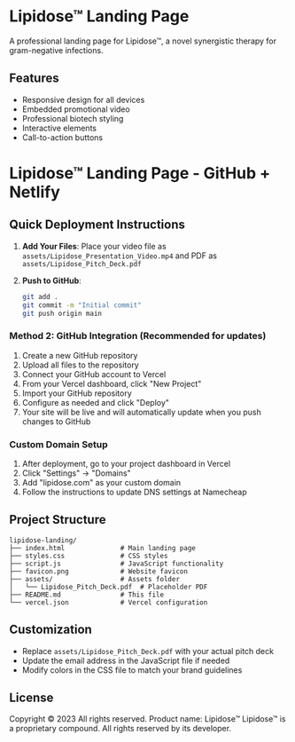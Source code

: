 # Lipidose™ Landing Page

A professional landing page for Lipidose™, a novel synergistic therapy for gram-negative infections.

## Features

- Responsive design for all devices
- Embedded promotional video
- Professional biotech styling
- Interactive elements
- Call-to-action buttons

# Lipidose™ Landing Page - GitHub + Netlify

## Quick Deployment Instructions

1. **Add Your Files**: Place your video file as `assets/Lipidose_Presentation_Video.mp4` and PDF as `assets/Lipidose_Pitch_Deck.pdf`

2. **Push to GitHub**: 
   ```bash
   git add .
   git commit -m "Initial commit"
   git push origin main


### Method 2: GitHub Integration (Recommended for updates)

1. Create a new GitHub repository
2. Upload all files to the repository
3. Connect your GitHub account to Vercel
4. From your Vercel dashboard, click "New Project"
5. Import your GitHub repository
6. Configure as needed and click "Deploy"
7. Your site will be live and will automatically update when you push changes to GitHub

### Custom Domain Setup

1. After deployment, go to your project dashboard in Vercel
2. Click "Settings" → "Domains"
3. Add "lipidose.com" as your custom domain
4. Follow the instructions to update DNS settings at Namecheap

## Project Structure

```
lipidose-landing/
├── index.html              # Main landing page
├── styles.css              # CSS styles
├── script.js               # JavaScript functionality
├── favicon.png             # Website favicon
├── assets/                 # Assets folder
│   └── Lipidose_Pitch_Deck.pdf  # Placeholder PDF
├── README.md               # This file
└── vercel.json             # Vercel configuration
```

## Customization

- Replace `assets/Lipidose_Pitch_Deck.pdf` with your actual pitch deck
- Update the email address in the JavaScript file if needed
- Modify colors in the CSS file to match your brand guidelines

## License

Copyright © 2023 All rights reserved.
Product name: Lipidose™
Lipidose™ is a proprietary compound. All rights reserved by its developer.
